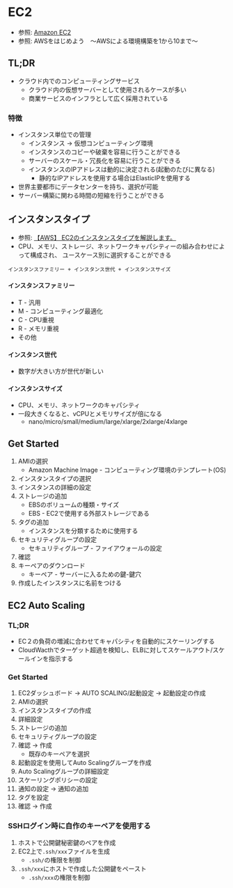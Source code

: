 # EC2
- 参照: [Amazon EC2](https://aws.amazon.com/jp/ec2/?nc2=h_ql_prod_fs_ec2)
- 参照: AWSをはじめよう　～AWSによる環境構築を1から10まで～

## TL;DR
- クラウド内でのコンピューティングサービス
  - クラウド内の仮想サーバーとして使用されるケースが多い
  - 商業サービスのインフラとして広く採用されている

### 特徴
- インスタンス単位での管理
  - インスタンス -> 仮想コンピューティング環境
  - インスタンスのコピーや破棄を容易に行うことができる
  - サーバーのスケール・冗長化を容易に行うことができる
  - インスタンスのIPアドレスは動的に決定される(起動のたびに異なる)
    - 静的なIPアドレスを使用する場合はElasticIPを使用する
- 世界主要都市にデータセンターを持ち、選択が可能
- サーバー構築に関わる時間の短縮を行うことができる

## インスタンスタイプ
- 参照: [【AWS】 EC2のインスタンスタイプを解説します。](https://www.acrovision.jp/service/aws/?p=1712)
- CPU、メモリ、ストレージ、ネットワークキャパシティーの組み合わせによって構成され、
  ユースケース別に選択することができる

```
インスタンスファミリー + インスタンス世代 + インスタンスサイズ
```

#### インスタンスファミリー
- T - 汎用
- M - コンピューティング最適化
- C - CPU重視
- R - メモリ重視
- その他

#### インスタンス世代
- 数字が大きい方が世代が新しい

#### インスタンスサイズ
- CPU、メモリ、ネットワークのキャパシティ
- 一段大きくなると、vCPUとメモリサイズが倍になる
  - nano/micro/small/medium/large/xlarge/2xlarge/4xlarge

## Get Started
1. AMIの選択
    - Amazon Machine Image - コンピューティング環境のテンプレート(OS)
2. インスタンスタイプの選択
3. インスタンスの詳細の設定
4. ストレージの追加
    - EBSのボリュームの種類・サイズ
    - EBS - EC2で使用する外部ストレージである
5. タグの追加
    - インスタンスを分類するために使用する
6. セキュリティグループの設定
    - セキュリティグループ - ファイアウォールの設定
7. 確認
8. キーペアのダウンロード
    - キーペア - サーバーに入るための鍵-鍵穴
9. 作成したインスタンスに名前をつける

## EC2 Auto Scaling
### TL;DR
- EC２の負荷の増減に合わせてキャパシティを自動的にスケーリングする
- CloudWacthでターゲット超過を検知し、ELBに対してスケールアウト/スケールインを指示する

### Get Started
1. EC2ダッシュボード
  -> AUTO SCALING/起動設定
  -> 起動設定の作成
2. AMIの選択
3. インスタンスタイプの作成
4. 詳細設定
5. ストレージの追加
6. セキュリティグループの設定
7. 確認 -> 作成
    - 既存のキーペアを選択
8. 起動設定を使用してAuto Scalingグループを作成
9. Auto Scalingグループの詳細設定
10. スケーリングポリシーの設定
11. 通知の設定 -> 通知の追加
12. タグを設定
13. 確認 -> 作成

### SSHログイン時に自作のキーペアを使用する
1. ホストで公開鍵秘密鍵のペアを作成
2. EC2上で`.ssh/xxx`ファイルを生成
    - `.ssh/`の権限を制御
3. `.ssh/xxx`にホストで作成した公開鍵をペースト
    - `.ssh/xxx`の権限を制御
